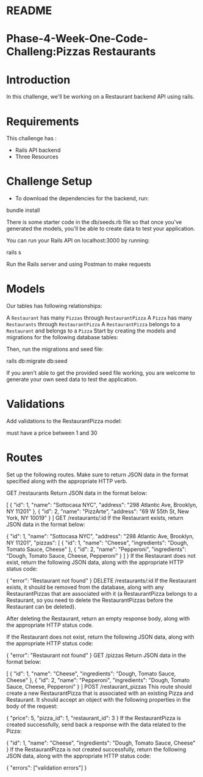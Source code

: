 # README

# Phase-4-Week-One-Code-Challeng:Pizzas Restaurants

# Introduction

In this challenge, we'll be working on a Restaurant backend API using rails.

# Requirements 

This challenge has :
  * Rails API backend
  * Three Resources

# Challenge Setup

* To download the dependencies for the backend, run:

bundle install

There is some starter code in the db/seeds.rb file so that once you've generated the models, you'll be able to create data to test your application.

You can run your Rails API on localhost:3000 by running:

rails s


Run the Rails server and using Postman to make requests

# Models
Our tables has following relationships:

A `Restaurant` has many `Pizzas` through `RestaurantPizza`
A `Pizza` has many `Restaurants` through `RestaurantPizza`
A `RestaurantPizza` belongs to a `Restaurant` and belongs to a `Pizza`
Start by creating the models and migrations for the following database tables:

Then, run the migrations and seed file:

rails db:migrate db:seed

If you aren't able to get the provided seed file working, you are welcome to generate your own seed data to test the application.

# Validations
Add validations to the RestaurantPizza model:

must have a price between 1 and 30


# Routes
Set up the following routes. Make sure to return JSON data in the format specified along with the appropriate HTTP verb.

GET /restaurants
Return JSON data in the format below:

[
  {
    "id": 1,
    "name": "Sottocasa NYC",
    "address": "298 Atlantic Ave, Brooklyn, NY 11201"
  },
  {
    "id": 2,
    "name": "PizzArte",
    "address": "69 W 55th St, New York, NY 10019"
  }
]
GET /restaurants/:id
If the Restaurant exists, return JSON data in the format below:

{
  "id": 1,
  "name": "Sottocasa NYC",
  "address": "298 Atlantic Ave, Brooklyn, NY 11201",
  "pizzas": [
    {
      "id": 1,
      "name": "Cheese",
      "ingredients": "Dough, Tomato Sauce, Cheese"
    },
    {
      "id": 2,
      "name": "Pepperoni",
      "ingredients": "Dough, Tomato Sauce, Cheese, Pepperoni"
    }
  ]
}
If the Restaurant does not exist, return the following JSON data, along with the appropriate HTTP status code:

{
  "error": "Restaurant not found"
}
DELETE /restaurants/:id
If the Restaurant exists, it should be removed from the database, along with any RestaurantPizzas that are associated with it (a RestaurantPizza belongs to a Restaurant, so you need to delete the RestaurantPizzas before the Restaurant can be deleted).

After deleting the Restaurant, return an empty response body, along with the appropriate HTTP status code.

If the Restaurant does not exist, return the following JSON data, along with the appropriate HTTP status code:

{
  "error": "Restaurant not found"
}
GET /pizzas
Return JSON data in the format below:

[
  {
    "id": 1,
    "name": "Cheese",
    "ingredients": "Dough, Tomato Sauce, Cheese"
  },
  {
    "id": 2,
    "name": "Pepperoni",
    "ingredients": "Dough, Tomato Sauce, Cheese, Pepperoni"
  }
]
POST /restaurant_pizzas
This route should create a new RestaurantPizza that is associated with an existing Pizza and Restaurant. It should accept an object with the following properties in the body of the request:

{
  "price": 5,
  "pizza_id": 1,
  "restaurant_id": 3
}
If the RestaurantPizza is created successfully, send back a response with the data related to the Pizza:

{
  "id": 1,
  "name": "Cheese",
  "ingredients": "Dough, Tomato Sauce, Cheese"
}
If the RestaurantPizza is not created successfully, return the following JSON data, along with the appropriate HTTP status code:

{
  "errors": ["validation errors"]
}

